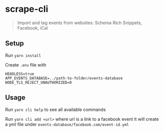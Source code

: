 # scrape-cli
> Import and tag events from websites: Schema Rich Snippets, Facebook, iCal

## Setup

Run `yarn install`

Create `.env` file with

```
HEADLESS=true
APP_EVENTS_DATABASE=../path-to-folder/events-database
NODE_TLS_REJECT_UNAUTHORIZED=0
```

## Usage

Run `yarn cli help` to see all available commands

Run `yarn cli add <url>` where url is a link to a facebook event it will create a yml file under `events-database/facebook.com/event-id.yml`
